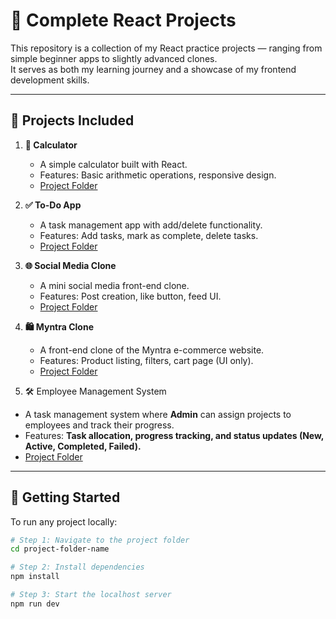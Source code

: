 # 📘 Complete React Projects  

This repository is a collection of my React practice projects — ranging from simple beginner apps to slightly advanced clones.  
It serves as both my learning journey and a showcase of my frontend development skills.  

---

## 📂 Projects Included  

1. **🧮 Calculator**  
   - A simple calculator built with React.  
   - Features: Basic arithmetic operations, responsive design.  
   - [Project Folder](./calculator)  

2. **✅ To-Do App**  
   - A task management app with add/delete functionality.  
   - Features: Add tasks, mark as complete, delete tasks.  
   - [Project Folder](./to-do-app)  

3. **🌐 Social Media Clone**  
   - A mini social media front-end clone.  
   - Features: Post creation, like button, feed UI.  
   - [Project Folder](./social-media)  

4. **🛍️ Myntra Clone**  
   - A front-end clone of the Myntra e-commerce website.  
   - Features: Product listing, filters, cart page (UI only).  
   - [Project Folder](./myntra)
5. 🛠️ Employee Management System  

  - A task management system where **Admin** can assign projects to employees and track their progress.  
  - Features: **Task allocation, progress tracking, and status updates (New, Active, Completed, Failed).**  
  - [Project Folder](./EMS)


---

## 🚀 Getting Started  

To run any project locally:  

```bash
# Step 1: Navigate to the project folder
cd project-folder-name

# Step 2: Install dependencies
npm install

# Step 3: Start the localhost server
npm run dev
